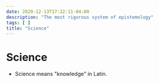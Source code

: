 ```yaml
---
date: 2020-12-13T17:22:11-04:00
description: "The most rigorous system of epistemology"
tags: [ ]
title: "Science"
---
```


# Science

* Science means "knowledge" in Latin.
